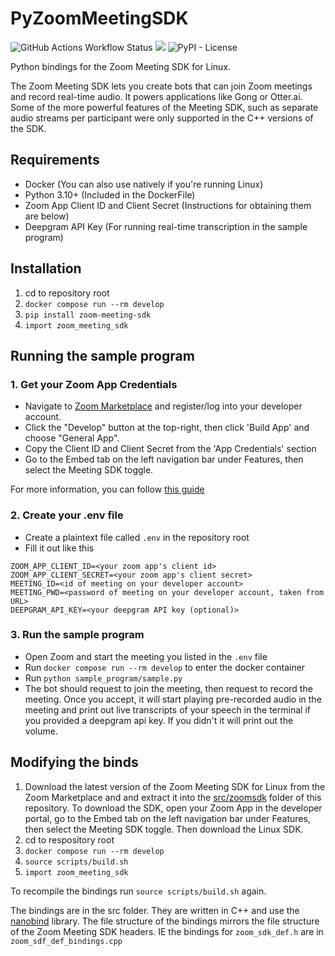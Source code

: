 # PyZoomMeetingSDK
![GitHub Actions Workflow Status](https://img.shields.io/github/actions/workflow/status/noah-duncan/py-zoom-meeting-sdk/ci.yml?label=tests)
[![](https://img.shields.io/pypi/v/zoom-meeting-sdk.svg?color=brightgreen)](https://pypi.org/pypi/zoom-meeting-sdk/)
![PyPI - License](https://img.shields.io/pypi/l/zoom-meeting-sdk)


Python bindings for the Zoom Meeting SDK for Linux.

The Zoom Meeting SDK lets you create bots that can join Zoom meetings and record real-time audio. It powers applications like Gong or Otter.ai. Some of the more powerful features of the Meeting SDK, such as separate audio streams per participant were only supported in the C++ versions of the SDK.

## Requirements

- Docker (You can also use natively if you're running Linux)
- Python 3.10+ (Included in the DockerFile)
- Zoom App Client ID and Client Secret (Instructions for obtaining them are below)
- Deepgram API Key (For running real-time transcription in the sample program)

## Installation

1. cd to repository root
2. `docker compose run --rm develop`
3. `pip install zoom-meeting-sdk`
4. `import zoom_meeting_sdk`

## Running the sample program

### 1. Get your Zoom App Credentials

- Navigate to [Zoom Marketplace](https://marketplace.zoom.us/) and register/log into your
developer account.
- Click the "Develop" button at the top-right, then click 'Build App' and choose "General App".
- Copy the Client ID and Client Secret from the 'App Credentials' section
- Go to the Embed tab on the left navigation bar under Features, then select the Meeting SDK toggle.

For more information, you can follow [this guide](https://developers.zoom.us/docs/meeting-sdk/developer-accounts/)

### 2. Create your .env file
- Create a plaintext file called `.env` in the repository root
- Fill it out like this
```
ZOOM_APP_CLIENT_ID=<your zoom app's client id>
ZOOM_APP_CLIENT_SECRET=<your zoom app's client secret>
MEETING_ID=<id of meeting on your developer account>
MEETING_PWD=<password of meeting on your developer account, taken from URL> 
DEEPGRAM_API_KEY=<your deepgram API key (optional)>
```
### 3. Run the sample program
- Open Zoom and start the meeting you listed in the `.env` file
- Run `docker compose run --rm develop` to enter the docker container
- Run `python sample_program/sample.py`
- The bot should request to join the meeting, then request to record the meeting. Once you accept, it will start playing pre-recorded audio in the meeting and print out live transcripts of your speech in the terminal if you provided a deepgram api key. If you didn't it will print out the volume.

## Modifying the binds

1. Download the latest version of the Zoom Meeting SDK for Linux from the Zoom Marketplace and and extract it into
the [src/zoomsdk](src/zoomsdk) folder of this repository. To download the SDK, open your Zoom App in the developer portal, go to the Embed tab on the left navigation bar under Features, then select the Meeting SDK toggle. Then download the Linux SDK.
2. cd to respository root
3. `docker compose run --rm develop`
4. `source scripts/build.sh`
5. `import zoom_meeting_sdk`

To recompile the bindings run `source scripts/build.sh` again.

The bindings are in the src folder. They are written in C++ and use the [nanobind](https://github.com/wjakob/nanobind) library.
The file structure of the bindings mirrors the file structure of the Zoom Meeting SDK headers. IE the bindings for `zoom_sdk_def.h` are in `zoom_sdf_def_bindings.cpp`
